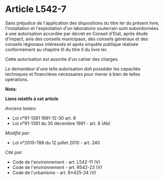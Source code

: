 # Article L542-7

Sans préjudice de l'application des dispositions du titre Ier du présent livre, l'installation et l'exploitation d'un
laboratoire souterrain sont subordonnées à une autorisation accordée par décret en Conseil d'Etat, après étude d'impact, avis
des conseils municipaux, des conseils généraux et des conseils régionaux intéressés et après enquête publique réalisée
conformément au chapitre III du titre II du livre Ier.

Cette autorisation est assortie d'un cahier des charges.

Le demandeur d'une telle autorisation doit posséder les capacités techniques et financières nécessaires pour mener à bien de
telles opérations.

**Nota:**



**Liens relatifs à cet article**

_Anciens textes_:

  - Loi n°91-1381 1991-12-30 art. 8
  - Loi n°91-1381 du 30 décembre 1991 - art. 8 (Ab)

_Modifié par_:

  - Loi n°2010-788 du 12 juillet 2010 - art. 240

_Cité par_:

  - Code de l'environnement - art. L542-11 (V)
  - Code de l'environnement - art. R542-23 (V)
  - Code de l'urbanisme - art. R*425-24 (V)

